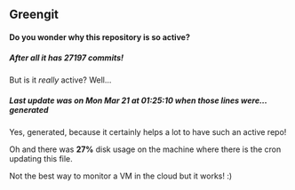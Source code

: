 ## Greengit

#### Do you wonder why this repository is so active?

##### After all it has 27197 commits!

But is it *really* active? Well...

##### Last update was on Mon Mar 21 at 01:25:10 when those lines were... generated

Yes, generated, because it certainly helps a lot to have such an active repo!

Oh and there was **27%** disk usage on the machine
where there is the cron updating this file.

Not the best way to monitor a VM in the cloud but it works! :)
